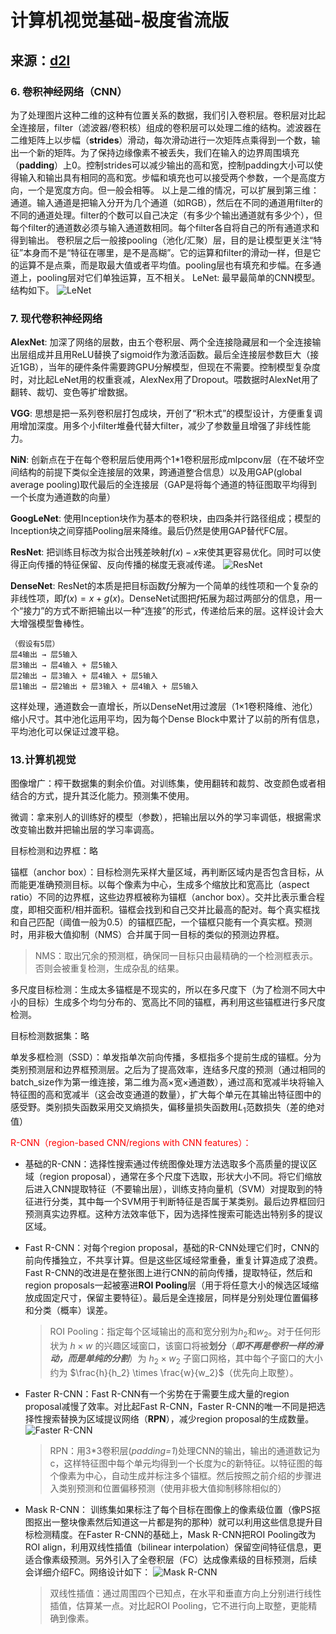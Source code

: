 # 计算机视觉基础-极度省流版

## 来源：[d2l](https://d2l.ai/)

### 6. 卷积神经网络（CNN）

为了处理图片这种二维的这种有位置关系的数据，我们引入卷积层。卷积层对比起全连接层，filter（滤波器/卷积核）组成的卷积层可以处理二维的结构。滤波器在二维矩阵上以步幅（**strides**）滑动，每次滑动进行一次矩阵点乘得到一个数，输出一个新的矩阵。为了保持边缘像素不被丢失，我们在输入的边界周围填充（**padding**）上0。控制strides可以减少输出的高和宽，控制padding大小可以使得输入和输出具有相同的高和宽。步幅和填充也可以接受两个参数，一个是高度方向，一个是宽度方向。但一般会相等。
以上是二维的情况，可以扩展到第三维：通道。输入通道是把输入分开为几个通道（如RGB），然后在不同的通道用filter的不同的通道处理。filter的个数可以自己决定（有多少个输出通道就有多少个），但每个filter的通道数必须与输入通道数相同。每个filter各自将自己的所有通道求和得到输出。
卷积层之后一般接pooling（池化/汇聚）层，目的是让模型更关注“特征”本身而不是“特征在哪里，是不是高糊”。它的运算和filter的滑动一样，但是它的运算不是点乘，而是取最大值或者平均值。pooling层也有填充和步幅。在多通道上，pooling层对它们单独运算，互不相关。
LeNet: 最早最简单的CNN模型。结构如下。
![LeNet](https://d2l.ai/_images/lenet.svg)

### 7. 现代卷积神经网络

**AlexNet**: 加深了网络的层数，由五个卷积层、两个全连接隐藏层和一个全连接输出层组成并且用ReLU替换了sigmoid作为激活函数。最后全连接层参数巨大（接近1GB），当年的硬件条件需要跨GPU分解模型，但现在不需要。控制模型复杂度时，对比起LeNet用的权重衰减，AlexNex用了Dropout。喂数据时AlexNet用了翻转、裁切、变色等扩增数据。

**VGG**: 思想是把一系列卷积层打包成块，开创了“积木式”的模型设计，方便重复调用增加深度。用多个小filter堆叠代替大filter，减少了参数量且增强了非线性能力。

**NiN**: 创新点在于在每个卷积层后使用两个1*1卷积层形成mlpconv层（在不破坏空间结构的前提下类似全连接层的效果，跨通道整合信息）以及用GAP(global average pooling)取代最后的全连接层（GAP是将每个通道的特征图取平均得到一个长度为通道数的向量）

**GoogLeNet**: 使用Inception块作为基本的卷积块，由四条并行路径组成；模型的Inception块之间穿插Pooling层来降维。最后仍然是使用GAP替代FC层。

**ResNet**: 把训练目标改为拟合出残差映射$f(x)-x$来使其更容易优化。同时可以使得正向传播的特征保留、反向传播的梯度无衰减传递。
![ResNet](https://d2l.ai/_images/residual-block.svg)

**DenseNet**: ResNet的本质是把目标函数$f$分解为一个简单的线性项和一个复杂的非线性项，即$f(x)=x+g(x)$。DenseNet试图把$f$拓展为超过两部分的信息，用一个“接力”的方式不断把输出以一种“连接”的形式，传递给后来的层。这样设计会大大增强模型鲁棒性。
```
（假设有5层）
层4输出 → 层5输入
层3输出 → 层4输入 + 层5输入
层2输出 → 层3输入 + 层4输入 + 层5输入
层1输出 → 层2输出 + 层3输入 + 层4输入 + 层5输入
```
这样处理，通道数会一直增长，所以DenseNet用过渡层（1×1卷积降维、池化）缩小尺寸。其中池化运用平均，因为每个Dense Block中累计了以前的所有信息，平均池化可以保证过渡平稳。

### 13.计算机视觉

图像增广：榨干数据集的剩余价值。对训练集，使用翻转和裁剪、改变颜色或者相结合的方式，提升其泛化能力。预测集不使用。

微调：拿来别人的训练好的模型（参数），把输出层以外的学习率调低，根据需求改变输出数并把输出层的学习率调高。

目标检测和边界框：略

锚框（anchor box）：目标检测先采样大量区域，再判断区域内是否包含目标，从而能更准确预测目标。以每个像素为中心，生成多个缩放比和宽高比（aspect ratio）不同的边界框，这些边界框被称为锚框（anchor box）。交并比表示重合程度，即相交面积/相并面积。锚框会找到和自己交并比最高的配对。每个真实框找和自己匹配（阈值一般为0.5）的锚框匹配，一个锚框只能有一个真实框。预测时，用非极大值抑制（NMS）合并属于同一目标的类似的预测边界框。
>NMS：取出冗余的预测框，确保同一目标只由最精确的一个检测框表示。否则会被重复检测，生成杂乱的结果。

多尺度目标检测：生成太多锚框是不现实的，所以在多尺度下（为了检测不同大中小的目标）生成多个均匀分布的、宽高比不同的锚框，再利用这些锚框进行多尺度检测。

目标检测数据集：略

单发多框检测（SSD）：单发指单次前向传播，多框指多个提前生成的锚框。分为类别预测层和边界框预测层。之后为了提高效率，连结多尺度的预测（通过相同的batch_size作为第一维连接，第二维为高×宽×通道数），通过高和宽减半块将输入特征图的高和宽减半（这会改变通道的数量），扩大每个单元在其输出特征图中的感受野。类别损失函数采用交叉熵损失，偏移量损失函数用$L_1$范数损失（差的绝对值）

<span style="color:red">R-CNN（region-based CNN/regions with CNN features）：</span>

- 基础的R-CNN：选择性搜索通过传统图像处理方法选取多个高质量的提议区域（region proposal），通常在多个尺度下选取，形状大小不同。将它们缩放后进入CNN提取特征（不要输出层），训练支持向量机（SVM）对提取到的特征进行分类，其中每一个SVM用于判断特征是否属于某类别。最后边界框回归预测真实边界框。这种方法效率低下，因为选择性搜索可能选出特别多的提议区域。

- Fast R-CNN：对每个region proposal，基础的R-CNN处理它们时，CNN的前向传播独立，不共享计算。但是这些区域经常重叠，重复计算造成了浪费。Fast R-CNN的改进是在整张图上进行CNN的前向传播，提取特征，然后和region proposals一起被塞进**ROI Pooling**层（用于将任意大小的候选区域缩放成固定尺寸，保留主要特征）。最后是全连接层，同样是分别处理位置偏移和分类（概率）误差。
    >ROI Pooling：指定每个区域输出的高和宽分别为$h_2$和$w_2$。对于任何形状为 $h \times w$ 的兴趣区域窗口，该窗口将被**划分**（__*即不再是卷积一样的滑动，而是单纯的分割*__）为 $h_2 \times w_2$ 子窗口网格，其中每个子窗口的大小约为 $\frac{h}{h_2} \times \frac{w}{w_2}$（优先向上取整）。

- Faster R-CNN：Fast R-CNN有一个劣势在于需要生成大量的region proposal减慢了效率。对比起Fast R-CNN，Faster R-CNN的唯一不同是把选择性搜索替换为区域提议网络（**RPN**），减少region proposal的生成数量。
    ![Faster R-CNN](https://d2l.ai/_images/faster-rcnn.svg)
    >RPN：用3*3卷积层(_padding=1_)处理CNN的输出，输出的通道数记为c，这样特征图中每个单元均得到一个长度为c的新特征。以特征图的每个像素为中心，自动生成并标注多个锚框。然后按照之前介绍的步骤进入类别预测和位置偏移预测（使用非极大值抑制移除相似的）

- Mask R-CNN： 训练集如果标注了每个目标在图像上的像素级位置（像PS抠图抠出一整块像素然后知道这一片都是狗的那种）就可以利用这些信息提升目标检测精度。在Faster R-CNN的基础上，Mask R-CNN把ROI Pooling改为ROI align，利用双线性插值（bilinear interpolation）保留空间特征信息，更适合像素级预测。另外引入了全卷积层（FC）达成像素级的目标预测，后续会详细介绍FC。网络设计如下：
    ![Mask R-CNN](https://d2l.ai/_images/mask-rcnn.svg)
    >双线性插值：通过周围四个已知点，在水平和垂直方向上分别进行线性插值，估算某一点。对比起ROI Pooling，它不进行向上取整，更能精确到像素。